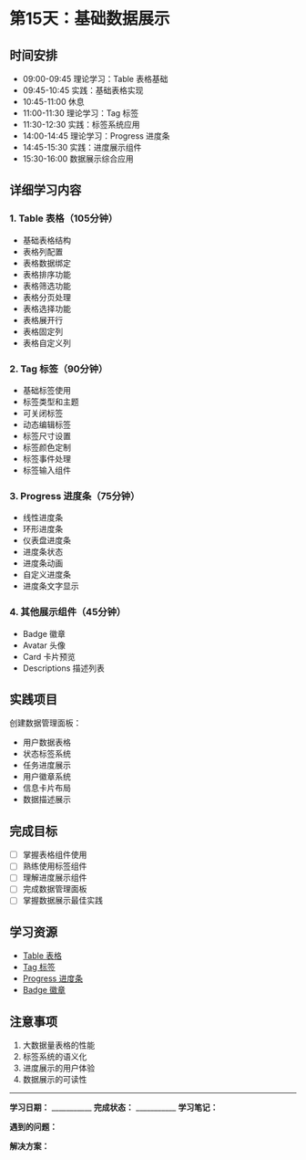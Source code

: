 # 第15天：基础数据展示

## 时间安排
- 09:00-09:45 理论学习：Table 表格基础
- 09:45-10:45 实践：基础表格实现
- 10:45-11:00 休息
- 11:00-11:30 理论学习：Tag 标签
- 11:30-12:30 实践：标签系统应用
- 14:00-14:45 理论学习：Progress 进度条
- 14:45-15:30 实践：进度展示组件
- 15:30-16:00 数据展示综合应用

## 详细学习内容

### 1. Table 表格（105分钟）
- 基础表格结构
- 表格列配置
- 表格数据绑定
- 表格排序功能
- 表格筛选功能
- 表格分页处理
- 表格选择功能
- 表格展开行
- 表格固定列
- 表格自定义列

### 2. Tag 标签（90分钟）
- 基础标签使用
- 标签类型和主题
- 可关闭标签
- 动态编辑标签
- 标签尺寸设置
- 标签颜色定制
- 标签事件处理
- 标签输入组件

### 3. Progress 进度条（75分钟）
- 线性进度条
- 环形进度条
- 仪表盘进度条
- 进度条状态
- 进度条动画
- 自定义进度条
- 进度条文字显示

### 4. 其他展示组件（45分钟）
- Badge 徽章
- Avatar 头像
- Card 卡片预览
- Descriptions 描述列表

## 实践项目
创建数据管理面板：
- 用户数据表格
- 状态标签系统
- 任务进度展示
- 用户徽章系统
- 信息卡片布局
- 数据描述展示

## 完成目标
- [ ] 掌握表格组件使用
- [ ] 熟练使用标签组件
- [ ] 理解进度展示组件
- [ ] 完成数据管理面板
- [ ] 掌握数据展示最佳实践

## 学习资源
- [Table 表格](https://element-plus.org/zh-CN/component/table.html)
- [Tag 标签](https://element-plus.org/zh-CN/component/tag.html)
- [Progress 进度条](https://element-plus.org/zh-CN/component/progress.html)
- [Badge 徽章](https://element-plus.org/zh-CN/component/badge.html)

## 注意事项
1. 大数据量表格的性能
2. 标签系统的语义化
3. 进度展示的用户体验
4. 数据展示的可读性

---

**学习日期：** ___________
**完成状态：** ___________
**学习笔记：**



**遇到的问题：**



**解决方案：**